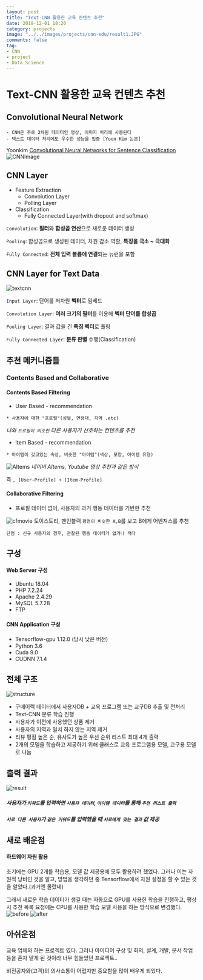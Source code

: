 ```yaml
---
layout: post
title: "Text-CNN 활용한 교육 컨텐츠 추천"
date: 2019-12-01 18:20
category: projects
image: "../../images/projects/cnn-edu/result1.JPG"
comments: false
tag:
- CNN
- project
- Data Science
---
```

# Text-CNN 활용한 교육 컨텐츠 추천

## Convolutional Neural Network
```
- CNN은 주로 2차원 데이터인 영상, 이미지 처리에 사용된다
- 텍스트 데이터 처리에도 우수한 성능을 입증 [Yoon Kim 논문]
```
Yoonkim [Convolutional Neural Networks for Sentence Classification
](http://emnlp2014.org/papers/pdf/EMNLP2014181.pdf)
![CNNImage](../../images/projects/cnn-edu/imagecnn1.PNG)

## CNN Layer
* Feature Extraction
    - Convolution Layer
    - Polling Layer
* Classification
    - Fully Connected Layer(with dropout and softmax)

`Convolution`: **필터**와 **합성곱 연산**으로 새로운 데이터 생성  

`Pooling`: 합성곱으로 생성된 데이터, 차원 감소 역할, **특징을 극소 ~ 극대화**

`Fully Connected`: **전체 입력 볼륨에 연결**되는 뉴런을 포함  

## CNN Layer for Text Data
![textcnn](../../images/projects/cnn-edu/textcnn1.PNG)

`Input Layer`: 단어를 저차원 **벡터**로 임베드

`Convolution Layer`: **여러 크기의 필터**를 이용해 **벡터 단어를 합성곱**

`Pooling Layer`: 결과 값을 긴 **특징 벡터**로 풀링

`Fully Connected Layer`: **분류 판별** 수행(Classification)


## 추천 메커니즘들
### Contents Based and Collaborative 
#### Contents Based Filtering
- User Based - recommendation  

```
* 사용자에 대한 "프로필"(성별, 연령대, 지역 .etc)
```  

*나와 `프로필이 비슷한` 다른 사용자가 선호하는 컨텐츠를 추천*  

- Item Based - recommendation  

```
* 아이템이 갖고있는 속성, 비슷한 "아이템"(색상, 모양, 아이템 유형)
```  


![AItems](../../images/projects/cnn-edu/aitems.JPG)
*네이버 AItems, Youtube 영상 추천과 같은 방식*  

즉 `, [User-Profile] + [Item-Profile]`

#### Collaborative Filtering
- 프로필 데이터 없이, 사용자의 과거 행동 데이터를 기반한 추천

![cfmovie](../../images/projects/cnn-edu/CF-movie.PNG)
토이스토리, 맨인블랙 `평점이 비슷한 A,B`를 보고 B에게 어벤져스를 추천
```
단점 : 신규 사용자의 경우, 관찰된 행동 데이터가 없거나 적다
```
## 구성
#### Web Server 구성
- Ubuntu 18.04
- PHP 7.2.24
- Apache 2.4.29
- MySQL 5.7.28
- FTP  

#### CNN Application 구성
- Tensorflow-gpu 1.12.0 (당시 낮은 버전)
- Python 3.6
- Cuda 9.0
- CUDNN 7.1.4

## 전체 구조
![structure](../../images/projects/cnn-edu/structure.JPG)
- 구매이력 데이터에서 사용자DB + 교육 프로그램 또는 교구DB 추출 및 전처리
- Text-CNN 분류 학습 진행
- 사용자가 이전에 사용했던 상품 제거
- 사용자의 지역과 일치 하지 않는 지역 제거
- 리뷰 평점 높은 순, 유사도가 높은 우선 순위 리스트 최대 4개 출력
- 2개의 모델을 학습하고 제공하기 위해 클래스로 교육 프로그램용 모델, 교구용 모델로 나눔
  
## 출력 결과
![result](../../images/projects/cnn-edu/result1.JPG)
##### 사용자가 `키워드`를 입력하면 `사용자 데이터`, `아이템 데이터`를 통해 `추천 리스트 출력`  

##### `서로 다른 사용자`가 `같은 키워드`를 입력했을 때 `서로에게 맞는 결과` 값 제공

## 새로 배운점
#### 하드웨어 자원 활용
초기에는 GPU 2개를 학습용, 모델 값 제공용에 모두 활용하려 했었다.
그러나 이는 자원적 낭비인 것을 알고, 방법을 생각하던 중 Tensorflow에서 자원 설정을 할 수 있는 것을 알았다.(과거엔 몰랐네)  

그래서 새로운 학습 데이터가 생길 때는 자동으로 GPU를 사용한 학습을 진행하고,
평상시 추천 목록 요청에는 CPU를 사용한 학습 모델 사용을 하는 방식으로 변경했다.
![before](../../images/projects/cnn-edu/before.JPG)
![after](../../images/projects/cnn-edu/after.JPG)

## 아쉬운점
교육 업체와 하는 프로젝트 였다.
그러나 아이디어 구상 및 회의, 설계, 개발, 문서 작업 등을 혼자 맡게 된 것이라 너무 힘들었던 프로젝트..  

비전공자와(고객)의 의사소통이 어렵지만 중요함을 많이 배우게 되었다.
